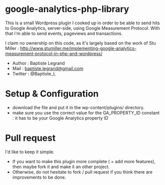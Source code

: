 # google-analytics-php-library

This is a small Wordpress plugin I cooked up in order to be able to send hits to Google Analytics, server-side, using Google Measurement Protocol. With that i'm able to send events, pageviews and transactions.

I claim no ownership on this code, as it's largely based on the work of Stu Miller : http://www.stumiller.me/implementing-google-analytics-measurement-protocol-in-php-and-wordpress/

- Author : Baptiste Legrand
- Mail : baptiste.legrand@gmail.com
- Twitter : @Baptiste_L

# Setup & Configuration #
- download the file and put it in the wp-content/plugins/ directory.
- make sure you use the correct value for the GA_PROPERTY_ID constant : it has to be your Google Analytics property ID


# Pull request #
I'd like to keep it simple. 
- If you want to make this plugin more complete ( = add more features), then maybe fork it and make it an other project. 
- Otherwise, do not hesitate to fork / pull request if you think there are improvements to be done.
